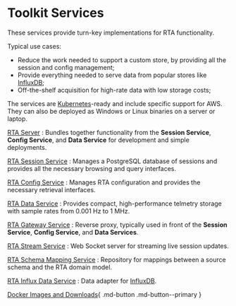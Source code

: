 # Toolkit Services

These services provide turn-key implementations for RTA functionality.

Typical use cases:

* Reduce the work needed to support a custom store, by providing all the session and config management;
* Provide everything needed to serve data from popular stores like [InfluxDB](https://www.influxdata.com/products/influxdb/);
* Off-the-shelf acquisition for high-rate data with low storage costs;

The services are [Kubernetes](https://kubernetes.io/)-ready and include specific support for AWS.  
They can also be deployed as Windows or Linux binaries on a server or laptop.


[RTA Server](rta-server/README.md)
: Bundles together functionality from the **Session Service**, **Config Service**, and **Data Service** for development and simple deployments.

[RTA Session Service](rta-sessionsvc/README.md)
: Manages a PostgreSQL database of sessions and provides all the necessary browsing and query interfaces.

[RTA Config Service](rta-configsvc/README.md)
: Manages RTA configuration and provides the necessary retrieval interfaces.

[RTA Data Service](rta-datasvc/README.md)
: Provides compact, high-performance telmetry storage with sample rates from 0.001 Hz to 1 MHz.

[RTA Gateway Service](rta-gatewaysvc/README.md)
: Reverse proxy, typically used in front of the **Session Service**, **Config Service**, and **Data Services**.

[RTA Stream Service](rta-streamsvc/README.md)
: Web Socket server for streaming live session updates.

[RTA Schema Mapping Service](rta-schemamappingsvc/README.md)
: Repository for mappings between a source schema and the RTA domain model.

[RTA Influx Data Service](rta-influxdatasvc/README.md)
: Data adapter for [InfluxDB](https://www.influxdata.com/products/influxdb/).

[Docker Images and Downloads](../downloads/services.md){ .md-button .md-button--primary }
